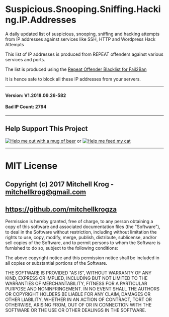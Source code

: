 # Suspicious.Snooping.Sniffing.Hacking.IP.Addresses

A daily updated list of suspicious, snooping, sniffing and hacking attempts from IP addresses against services like SSH, HTTP and Wordpress Hack Attempts

This list of IP addresses is produced from REPEAT offenders against various services and ports. 

The list is produced using the [Repeat Offender Blacklist for Fail2Ban](https://github.com/mitchellkrogza/Fail2Ban-Blacklist-JAIL-for-Repeat-Offenders-with-Perma-Extended-Banning)

It is hence safe to block all these IP addresses from your servers.

_______________
#### Version: V1.2018.09.26-582
#### Bad IP Count: 2794
____________________

## Help Support This Project 

[![Help me out with a mug of beer](https://img.shields.io/badge/Help%20-%20me%20out%20with%20a%20mug%20of%20%F0%9F%8D%BA-blue.svg)](https://paypal.me/mitchellkrog/) or [![Help me feed my cat](https://img.shields.io/badge/Help%20-%20me%20feed%20my%20hungry%20cat%20%F0%9F%98%B8-blue.svg)](https://paypal.me/mitchellkrog/)

************************************************
# MIT License

## Copyright (c) 2017 Mitchell Krog - mitchellkrog@gmail.com
## https://github.com/mitchellkrogza

Permission is hereby granted, free of charge, to any person obtaining a copy
of this software and associated documentation files (the "Software"), to deal
in the Software without restriction, including without limitation the rights
to use, copy, modify, merge, publish, distribute, sublicense, and/or sell
copies of the Software, and to permit persons to whom the Software is
furnished to do so, subject to the following conditions:

The above copyright notice and this permission notice shall be included in all
copies or substantial portions of the Software.

THE SOFTWARE IS PROVIDED "AS IS", WITHOUT WARRANTY OF ANY KIND, EXPRESS OR
IMPLIED, INCLUDING BUT NOT LIMITED TO THE WARRANTIES OF MERCHANTABILITY,
FITNESS FOR A PARTICULAR PURPOSE AND NONINFRINGEMENT. IN NO EVENT SHALL THE
AUTHORS OR COPYRIGHT HOLDERS BE LIABLE FOR ANY CLAIM, DAMAGES OR OTHER
LIABILITY, WHETHER IN AN ACTION OF CONTRACT, TORT OR OTHERWISE, ARISING FROM,
OUT OF OR IN CONNECTION WITH THE SOFTWARE OR THE USE OR OTHER DEALINGS IN THE
SOFTWARE.

